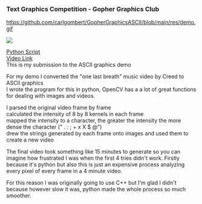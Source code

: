 ### Text Graphics Competition - Gopher Graphics Club
https://github.com/carlgombert/GopherGraphicsASCII/blob/main/res/demo.gif
<p align="left">
<img src="https://github.com/carlgombert/GopherGraphicsASCII/blob/main/res/demo.gif"/>
</p>

[Python Script](https://github.com/carlgombert/GopherGraphicsASCII/blob/main/Main.py)<br />
[Video Link]()<br />
This is my submission to the ASCII graphics demo

For my demo I converted the "one last breath" music video by Creed to ASCII graphics<br />
I wrote the program for this in python, OpenCV has a a lot of great functions for 
dealing with images and videos.

I parsed the original video frame by frame<br />
calculated the intensity of 8 by 8 kernels in each frame<br />
mapped the intensity to a character, the greater the intensity the more dense the character (" . : ; + x X $ @")<br />
drew the strings generated by each frame onto images and used them to create a new video<br />

The final video took something like 15 minutes to generate so you can imagine how frustrated I was when the first 4 tries didn't work. 
Firstly because it's python but also this is just an expensive process analyzing every pixel of every frame in a 4 minute video.

For this reason I was originally going to use C++ but I'm glad I didn't because however slow it was, python made the 
whole process so much smoother.
